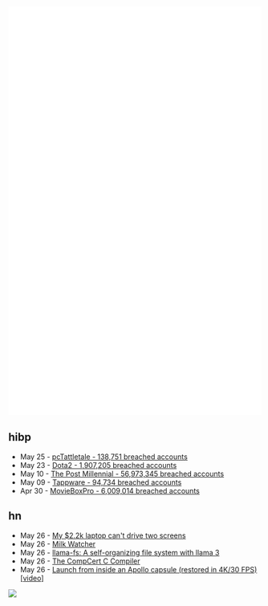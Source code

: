 ![Metrics](https://raw.githubusercontent.com/phixion/phixion/master/metrics.svg)

## hibp

<!--
for https://github.com/phixion/phixion/blob/main/.github/workflows/feeds.yml
-->
<!--START_SECTION:haveibeenpwnd-->
- May 25 - [pcTattletale - 138,751 breached accounts](https://haveibeenpwned.com/PwnedWebsites#pcTattletale)
- May 23 - [Dota2 - 1,907,205 breached accounts](https://haveibeenpwned.com/PwnedWebsites#Dota2)
- May 10 - [The Post Millennial - 56,973,345 breached accounts](https://haveibeenpwned.com/PwnedWebsites#ThePostMillennial)
- May 09 - [Tappware - 94,734 breached accounts](https://haveibeenpwned.com/PwnedWebsites#Tappware)
- Apr 30 - [MovieBoxPro - 6,009,014 breached accounts](https://haveibeenpwned.com/PwnedWebsites#MovieBoxPro)
<!--END_SECTION:haveibeenpwnd-->

## hn

<!--
for https://github.com/phixion/phixion/blob/main/.github/workflows/feeds.yml
-->
<!--START_SECTION:hn-->
- May 26 - [My $2.2k laptop can't drive two screens](https://notes.nokun.eu/post/2024-05-26-expensive-laptops-dont-pro/)
- May 26 - [Milk Watcher](https://en.wikipedia.org/wiki/Milk_watcher)
- May 26 - [llama-fs: A self-organizing file system with llama 3](https://github.com/iyaja/llama-fs)
- May 26 - [The CompCert C Compiler](https://compcert.org/compcert-C.html)
- May 26 - [Launch from inside an Apollo capsule (restored in 4K/30 FPS) [video]](https://www.youtube.com/watch?v=v1SGDbpeFFg)
<!--END_SECTION:hn-->

<!--
for https://yhype.me
-->
![](https://hit.yhype.me/github/profile?user_id=13013670)
